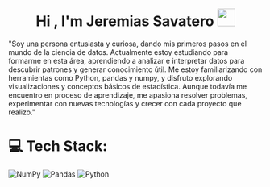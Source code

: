 <h1 align="center">Hi , I'm Jeremias Savatero <img src="https://media.giphy.com/media/hvRJCLFzcasrR4ia7z/giphy.gif" width="35"></h1>
"Soy una persona entusiasta y curiosa, dando mis primeros pasos en el mundo de la ciencia de datos. Actualmente estoy estudiando para formarme en esta área, aprendiendo a analizar e interpretar datos para descubrir patrones y generar conocimiento útil. Me estoy familiarizando con herramientas como Python, pandas y numpy, y disfruto explorando visualizaciones y conceptos básicos de estadística. Aunque todavía me encuentro en proceso de aprendizaje, me apasiona resolver problemas, experimentar con nuevas tecnologías y crecer con cada proyecto que realizo."

# 💻 Tech Stack:
![NumPy](https://img.shields.io/badge/numpy-%23013243.svg?style=for-the-badge&logo=numpy&logoColor=white) ![Pandas](https://img.shields.io/badge/pandas-%23150458.svg?style=for-the-badge&logo=pandas&logoColor=white) ![Python](https://img.shields.io/badge/python-3670A0?style=for-the-badge&logo=python&logoColor=ffdd54)


